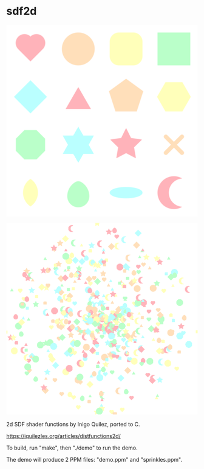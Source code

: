 # sdf2d
![Various 2d shapes with rainbow colors arranged in a grid](demo.png)

![Tiny Rainbow Shapes Sprinkled On a Canvas](sprinkles.png)

2d SDF shader functions by Inigo Quilez, ported to C.

https://iquilezles.org/articles/distfunctions2d/

To build, run "make", then "./demo" to run the demo.

The demo will produce 2 PPM files: "demo.ppm" and
"sprinkles.ppm".
